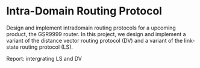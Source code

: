 Intra-Domain Routing Protocol 
=======

Design and implement intradomain routing protocols for a upcoming product, the GSR9999 router.
In this project, we design and implement a variant of the distance vector routing protocol (DV) and a variant of the link-state routing protocol (LS).

Report: intergrating LS and DV 
